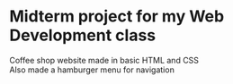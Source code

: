 # Midterm project for my Web Development class  
Coffee shop website made in basic HTML and CSS  
Also made a hamburger menu for navigation
